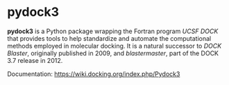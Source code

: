 # pydock3

**pydock3** is a Python package wrapping the Fortran program *UCSF DOCK* that provides tools to help standardize and automate the computational methods employed in molecular docking. It is a natural successor to *DOCK Blaster*, originally published in 2009, and *blastermaster*, part of the DOCK 3.7 release in 2012. 

Documentation: https://wiki.docking.org/index.php/Pydock3

